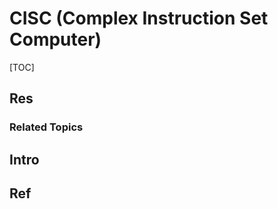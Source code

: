 # CISC (Complex Instruction Set Computer)

[TOC]



## Res
### Related Topics



## Intro


## Ref

